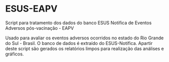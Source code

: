 # ESUS-EAPV
Script para tratamento dos dados do banco ESUS Notifica de Eventos Adversos pós-vacinação - EAPV

Usado para avaliar os eventos adversos ocorridos no estado do Rio Grande do Sul - Brasil.
O banco de dados é extraído do ESUS-Notifica.
Apartir deste script são gerados os relatórios limpos para realização das análises e gráficos.

